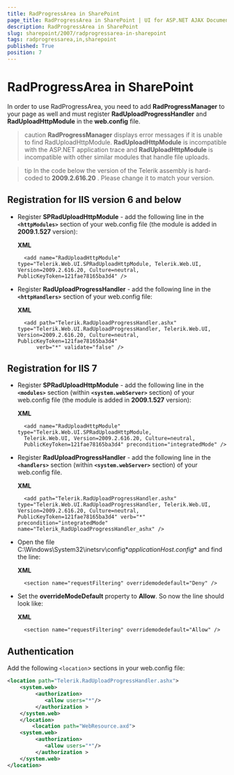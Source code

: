 ```yaml
---
title: RadProgressArea in SharePoint
page_title: RadProgressArea in SharePoint | UI for ASP.NET AJAX Documentation
description: RadProgressArea in SharePoint
slug: sharepoint/2007/radprogressarea-in-sharepoint
tags: radprogressarea,in,sharepoint
published: True
position: 7
---
```


# RadProgressArea in SharePoint



In order to use RadProgressArea, you need to add **RadProgressManager** to your page as well and must register **RadUploadProgressHandler** and **RadUploadHttpModule** in the **web.config** file.

>caution  **RadProgressManager** displays error messages if it is unable to find RadUploadHttpModule.
> **RadUploadHttpModule** is incompatible with the ASP.NET application trace and **RadUploadHttpModule** is incompatible with other similar modules that handle file uploads.



>tip In the code below the version of the Telerik assembly is hard-coded to **2009.2.616.20** . Please change it to match your version.



## Registration for IIS version 6 and below

* Register **SPRadUploadHttpModule** - add the following line in the **`<httpModules>`** section of your web.config file (the module is added in **2009.1.527** version):

	**XML**

	    <add name="RadUploadHttpModule" type="Telerik.Web.UI.SPRadUploadHttpModule, Telerik.Web.UI, Version=2009.2.616.20, Culture=neutral, PublicKeyToken=121fae78165ba3d4" />




* Register **RadUploadProgressHandler** - add the following line in the **`<httpHandlers>`** section of your web.config file:

	**XML**

	    <add path="Telerik.RadUploadProgressHandler.ashx" type="Telerik.Web.UI.RadUploadProgressHandler, Telerik.Web.UI, Version=2009.2.616.20, Culture=neutral, PublicKeyToken=121fae78165ba3d4"
	        verb="*" validate="false" />




## Registration for IIS 7

* Register **SPRadUploadHttpModule** - add the following line in the **`<modules>`** section (within **`<system.webServer>`** section) of your web.config file (the module is added in **2009.1.527** version):

	**XML**

	    <add name="RadUploadHttpModule" type="Telerik.Web.UI.SPRadUploadHttpModule, 
	    Telerik.Web.UI, Version=2009.2.616.20, Culture=neutral, 
	    PublicKeyToken=121fae78165ba3d4" precondition="integratedMode" />




* Register **RadUploadProgressHandler** - add the following line in the **`<handlers>`** section (within **`<system.webServer>`** section) of your web.config file.

	**XML**

	    <add path="Telerik.RadUploadProgressHandler.ashx" type="Telerik.Web.UI.RadUploadProgressHandler, Telerik.Web.UI,	Version=2009.2.616.20, Culture=neutral, PublicKeyToken=121fae78165ba3d4" verb="*" precondition="integratedMode" name="Telerik_RadUploadProgressHandler_ashx" />




* Open the file C:\Windows\System32\inetsrv\config\**applicationHost.config** and find the line:

	**XML**

	    <section name="requestFiltering" overridemodedefault="Deny" />




* Set the **overrideModeDefault** property to **Allow**. So now the line should look like:

	**XML**

	    <section name="requestFiltering" overridemodedefault="Allow" />




## Authentication

Add the following `<location`> sections in your web.config file:

````XML
<location path="Telerik.RadUploadProgressHandler.ashx">
    <system.web>
         <authorization>
            <allow users="*"/>
         </authorization >
    </system.web>
    </location>
        <location path="WebResource.axd">
    <system.web>
         <authorization>
            <allow users="*"/>
         </authorization >
    </system.web>
</location>
````


